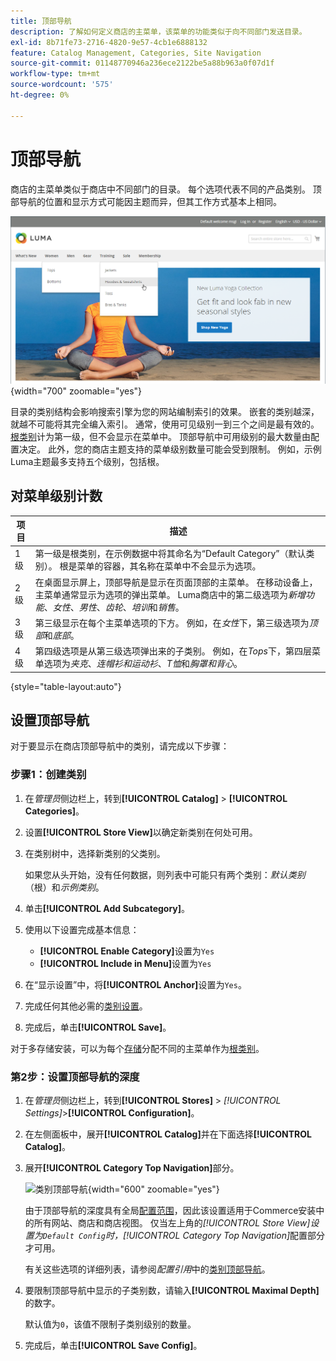```yaml
---
title: 顶部导航
description: 了解如何定义商店的主菜单，该菜单的功能类似于向不同部门发送目录。
exl-id: 8b71fe73-2716-4820-9e57-4cb1e6888132
feature: Catalog Management, Categories, Site Navigation
source-git-commit: 01148770946a236ece2122be5a88b963a0f07d1f
workflow-type: tm+mt
source-wordcount: '575'
ht-degree: 0%

---
```


# 顶部导航

商店的主菜单类似于商店中不同部门的目录。 每个选项代表不同的产品类别。 顶部导航的位置和显示方式可能因主题而异，但其工作方式基本上相同。

![顶部导航](./assets/storefront-top-navigation.png){width="700" zoomable="yes"}

目录的类别结构会影响搜索引擎为您的网站编制索引的效果。 嵌套的类别越深，就越不可能将其完全编入索引。 通常，使用可见级别一到三个之间是最有效的。 [根类别](category-root.md)计为第一级，但不会显示在菜单中。 顶部导航中可用级别的最大数量由配置决定。 此外，您的商店主题支持的菜单级别数量可能会受到限制。 例如，示例Luma主题最多支持五个级别，包括根。

## 对菜单级别计数

| 项目 | 描述 |
|--- |--- |
| 1级 | 第一级是根类别，在示例数据中将其命名为“Default Category”（默认类别）。 根是菜单的容器，其名称在菜单中不会显示为选项。 |
| 2级 | 在桌面显示屏上，顶部导航是显示在页面顶部的主菜单。 在移动设备上，主菜单通常显示为选项的弹出菜单。 Luma商店中的第二级选项为&#x200B;_新增功能_、_女性_、_男性_、_齿轮_、_培训_&#x200B;和&#x200B;_销售_。 |
| 3级 | 第三级显示在每个主菜单选项的下方。 例如，在&#x200B;_女性_&#x200B;下，第三级选项为&#x200B;_顶部_&#x200B;和&#x200B;_底部_。 |
| 4级 | 第四级选项是从第三级选项弹出来的子类别。 例如，在&#x200B;_Tops_&#x200B;下，第四层菜单选项为&#x200B;_夹克_、_连帽衫和运动衫_、_T恤_&#x200B;和&#x200B;_胸罩和背心_。 |

{style="table-layout:auto"}

## 设置顶部导航

对于要显示在商店顶部导航中的类别，请完成以下步骤：

### 步骤1：创建类别

1. 在&#x200B;_管理员_&#x200B;侧边栏上，转到&#x200B;**[!UICONTROL Catalog]** > **[!UICONTROL Categories]**。

1. 设置&#x200B;**[!UICONTROL Store View]**&#x200B;以确定新类别在何处可用。

1. 在类别树中，选择新类别的父类别。

   如果您从头开始，没有任何数据，则列表中可能只有两个类别：_默认类别_（根）和&#x200B;_示例类别_。

1. 单击&#x200B;**[!UICONTROL Add Subcategory]**。

1. 使用以下设置完成基本信息：

   - **[!UICONTROL Enable Category]**&#x200B;设置为`Yes`
   - **[!UICONTROL Include in Menu]**&#x200B;设置为`Yes`

1. 在“显示设置”中，将&#x200B;**[!UICONTROL Anchor]**&#x200B;设置为`Yes`。

1. 完成任何其他必需的[类别设置](category-create.md)。

1. 完成后，单击&#x200B;**[!UICONTROL Save]**。

对于多存储安装，可以为每个[存储](../stores-purchase/stores.md#add-stores)分配不同的主菜单作为[根类别](category-root.md)。

### 第2步：设置顶部导航的深度

1. 在&#x200B;_管理员_&#x200B;侧边栏上，转到&#x200B;**[!UICONTROL Stores]** > _[!UICONTROL Settings]_>**[!UICONTROL Configuration]**。

1. 在左侧面板中，展开&#x200B;**[!UICONTROL Catalog]**&#x200B;并在下面选择&#x200B;**[!UICONTROL Catalog]**。

1. 展开&#x200B;**[!UICONTROL Category Top Navigation]**&#x200B;部分。

   ![类别顶部导航](../configuration-reference/catalog/assets/catalog-category-top-navigation.png){width="600" zoomable="yes"}

   由于顶部导航的深度具有全局[配置范围](../getting-started/websites-stores-views.md#scope-settings)，因此该设置适用于Commerce安装中的所有网站、商店和商店视图。 仅当左上角的&#x200B;_[!UICONTROL Store View]_设置为`Default Config`时，_[!UICONTROL Category Top Navigation]_&#x200B;配置部分才可用。

   有关这些选项的详细列表，请参阅&#x200B;_配置引用_&#x200B;中的[类别顶部导航](../configuration-reference/catalog/catalog.md#layered-navigation)。

1. 要限制顶部导航中显示的子类别数，请输入&#x200B;**[!UICONTROL Maximal Depth]**&#x200B;的数字。

   默认值为`0`，该值不限制子类别级别的数量。

1. 完成后，单击&#x200B;**[!UICONTROL Save Config]**。
